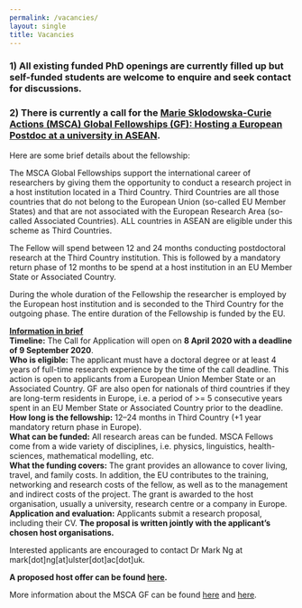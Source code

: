 ```yaml
---
permalink: /vacancies/
layout: single
title: Vacancies
---
```


<!--
### There are no vacancies available at the moment. ###
-->

### 1) All existing funded PhD openings are currently filled up but self-funded students are welcome to enquire and seek contact for discussions. 

### 2) There is currently a call for the [Marie Sklodowska-Curie Actions (MSCA) Global Fellowships (GF): Hosting a European Postdoc at a university in ASEAN](https://cdn1.euraxess.org/sites/default/files/briefing_on_msca_gf_2020_open.pdf?fbclid=IwAR363domrqO4RotLFlfWmNOYU4ks3ukRkvVJqld8kTu3E9Px_343XzBY10I). 

Here are some brief details about the fellowship: 

The MSCA Global Fellowships support the international career of researchers by giving them the opportunity to conduct a research project in a host institution located in a Third Country.  Third Countries are all those countries that do not belong to the European Union (so-called EU Member States) and that are not associated with the European Research Area (so-called Associated Countries). ALL countries in ASEAN are eligible under this scheme as Third Countries.  

The Fellow will spend between 12 and 24 months conducting postdoctoral research at the Third Country institution. This is followed by a mandatory return phase of 12 months to be spend at a host institution in an EU Member State or Associated Country.

During the whole duration of the Fellowship the researcher is employed by the European host institution and is seconded to the Third Country for the outgoing phase. The entire duration of the Fellowship is funded by the EU.

**<ins>Information in brief</ins>**  
**Timeline:** The Call for Application will open on **8 April 2020 with a deadline of 9 September 2020**.  
**Who is eligible:** The applicant must have a doctoral degree or at least 4 years of full-time research experience by the time of the call deadline. This action is open to applicants from a European Union Member State or an Associated Country.
GF are also open for nationals of third countries if they are long-term residents in Europe, i.e. a period of >= 5 consecutive years spent in an EU Member State or Associated Country prior to the deadline.  
**How long is the fellowship:** 12–24 months in Third Country (+1 year mandatory return phase in Europe).  
**What can be funded:** All research areas can be funded. MSCA Fellows come from a wide variety of disciplines, i.e. physics, linguistics, health-sciences, mathematical modelling, etc.  
**What the funding covers:** The grant provides an allowance to cover living, travel, and family costs. In addition, the EU contributes to the training, networking and research costs of the fellow, as well as to the management and indirect costs of the project. The grant is awarded to the host organisation, usually a university, research centre or a company in Europe.  
**Application and evaluation:** Applicants submit a research proposal, including their CV. **The proposal is written jointly with the applicant’s chosen host organisations.**

Interested applicants are encouraged to contact Dr Mark Ng at mark[dot]ng[at]ulster[dot]ac[dot]uk. 

**A proposed host offer can be found [here](https://euraxess.ec.europa.eu/jobs/hosting/marie-skłodowska-curie-individual-fellowships-10).**  

More information about the MSCA GF can be found [here](https://cdn1.euraxess.org/sites/default/files/briefing_on_msca_gf_2020_open.pdf?fbclid=IwAR363domrqO4RotLFlfWmNOYU4ks3ukRkvVJqld8kTu3E9Px_343XzBY10I) and [here](https://euraxess.ec.europa.eu/worldwide/asean/msca-if-call-2020-applications-are-open-europes-most-prestigious-postdoctoral).


<!--
## Mechatronics Technician (Full Time) ##

The School of Engineering at the Ulster University, UK is hiring a Technician in Mechatronics Engineering. The position will provide technical support for teaching, research and other activities of the School. 

Deadline: 24th Nov 2019

More information can be obtained via this [link](https://atsv7.wcn.co.uk/search_engine/jobs.cgi?SID=amNvZGU9MTg0MzM2MiZ2dF90ZW1wbGF0ZT0xMTI2Jm93bmVyPTUwNDM3ODEmb3duZXJ0eXBlPWZhaXImYnJhbmRfaWQ9MCZwb3N0aW5nX2NvZGU9MzQ3).  


## Funded PhD Opportunity ##

Title: Photoelectrocatalytic reactor with microcontroller-based control system for the elimination of antimicrobial resistant organisms in water

Summary: Globally, about 1.8 Billion people live without access to improved water sources. Alarmingly, Contaminants of Emerging Concerns (CECs) such as pharmaceuticals, personal care products, pesticides, metal based nanoparticles, and other pollutants, including pathogens, antibiotic resistant bacteria (ARBs) were reported to be present in the treated sewage as well as in drinking water around the world. Photoelectrolytic (or electrochemically assisted photocatalytic) treatment of water is an interesting approach for the tertiary treatment of wastewater. This novel technology has been poorly investigated thus far for the simultaneous degradation or organic pollutants and removal of microorganisms present in wastewater. The objective of this PhD project relates to the development of an application of a photoelectrochemical cell (PEC) for the removal of Antimicrobial Resistant Bacteria (ARB) in water.

This PhD project will focus on the following main objectives:
 - Detection of antimicrobial resistant bacteria in water using microbial and molecular techniques.
 - Selection and characterisation of an UV sensor material for automatic control of a photoreactor.
 - Design of a microcontroller-based control program for the operation of a photoelectrochemical reactor based on UV dose sensing.
 - Construction and assessment of an photoelectrocatalytic reactor with UV-feedback microcontroller-based control system for the elimination of antimicrobial organisms in water.



Deadline: 7th February 2020

For more information or to apply, click [here](https://www.ulster.ac.uk/doctoralcollege/find-a-phd/511634).
-->

